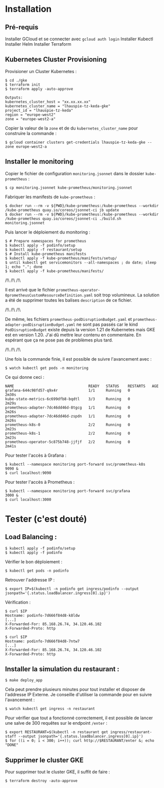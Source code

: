 # Installation

## Pré-requis

Installer GCloud et se connecter avec `gcloud auth login`
Installer Kubectl
Installer Helm
Installer Terraform

## Kubernetes Cluster Provisioning

Provisioner un Cluster Kubernetes :
```
$ cd ./gke
$ terraform init
$ terraform apply -auto-approve

Outputs:
kubernetes_cluster_host = "xx.xx.xx.xx"
kubernetes_cluster_name = "lhauspie-tz-keda-gke"
project_id = "lhauspie-tz-keda"
region = "europe-west2"
zone = "europe-west2-a"
```

Copier la valeur de la `zone` et de du `kubernetes_cluster_name` pour construire la commande :
```
$ gcloud container clusters get-credentials lhauspie-tz-keda-gke --zone europe-west2-a
```

## Installer le monitoring

Copier le fichier de configuration `monitoring.jsonnet` dans le dossier `kube-prometheus` :
```
$ cp monitoring.jsonnet kube-prometheus/monitoring.jsonnet
```

Fabriquer les manifests de `kube-prometheus` :
```
$ docker run --rm -v ${PWD}/kube-prometheus:/kube-prometheus --workdir /kube-prometheus quay.io/coreos/jsonnet-ci jb update
$ docker run --rm -v ${PWD}/kube-prometheus:/kube-prometheus --workdir /kube-prometheus quay.io/coreos/jsonnet-ci ./build.sh monitoring.jsonnet
```

Puis lancer le déploiement du monitoring :
```
$ # Prepare namespaces for prometheus
$ kubectl apply -f podinfo/setup
$ kubectl apply -f restaurant/setup
$ # Install kube-prometheus manifests
$ kubectl apply -f kube-prometheus/manifests/setup/
$ until kubectl get servicemonitors --all-namespaces ; do date; sleep 1; echo "."; done
$ kubectl apply -f kube-prometheus/manifests/
```

/!\ /!\ /!\

Il est arrivé que le fichier `prometheus-operator-0prometheusCustomResourceDefinition.yaml` soit trop volumineux. La solution a été de supprimer toutes les balises `description` de ce fichier.

/!\ /!\ /!\

De même, les fichiers `prometheus-podDisruptionBudget.yaml` et `prometheus-adapter-podDisruptionBudget.yaml` ne sont pas passés car le kind `PodDisruptionBudget` existe depuis la version 1.21 de Kubernetes mais GKE est en version 1.20. J'ai dû mettre leur contenu en commentaire. En espérant que ça ne pose pas de problèmes plus tard.

/!\ /!\ /!\


Une fois la commande finie, il est possible de suivre l'avancement avec :
```
$ watch kubectl get pods -n monitoring
```
Ce qui donne ceci :
```
NAME                                  READY   STATUS    RESTARTS   AGE
grafana-644c98fd57-q9x4r              1/1     Running   0          2m30s
kube-state-metrics-6c699dfb8-bqdtl    3/3     Running   0          2m29s
prometheus-adapter-7dc46dd46d-8tgcg   1/1     Running   0          2m26s
prometheus-adapter-7dc46dd46d-zspdn   1/1     Running   0          2m26s
prometheus-k8s-0                      2/2     Running   0          2m23s
prometheus-k8s-1                      2/2     Running   0          2m23s
prometheus-operator-5c875b748-jjfjf   2/2     Running   0          2m41s
```

Pour tester l'accès à Grafana :
```
$ kubectl --namespace monitoring port-forward svc/prometheus-k8s         9090 &
$ curl localhost:9090
```

Pour tester l'accès à Prometheus :
```
$ kubectl --namespace monitoring port-forward svc/grafana                3000 &
$ curl localhost:3000
```

# Tester (c'est douté)

## Load Balancing :

```
$ kubectl apply -f podinfo/setup
$ kubectl apply -f podinfo
```

Vérifier le bon déploiement :
```
$ kubectl get pods -n podinfo
```

Retrouver l'addresse IP :
```
$ export IP=$(kubectl -n podinfo get ingress/podinfo --output jsonpath='{.status.loadBalancer.ingress[0].ip}')
```

Vérification :
```
$ curl $IP
Hostname: podinfo-7d666f84d8-k8ldw
[...]
X-Forwarded-For: 85.168.26.74, 34.120.46.102
X-Forwarded-Proto: http

$ curl $IP
Hostname: podinfo-7d666f84d8-7ntw7
[...]
X-Forwarded-For: 85.168.26.74, 34.120.46.102
X-Forwarded-Proto: http
```


## Installer la simulation du restaurant :

```
$ make deploy_app
```

Cela peut prendre plusieurs minutes pour tout installer et disposer de l'addresse IP Externe. Je conseille d'utiliser la commande pour en suivre l'avancement :
```
$ watch kubectl get ingress -n restaurant 
```

Pour vérifier que tout a fonctionné correctement, il est possible de lancer une salve de 300 requêtes sur le endpoint `/enter` :
```
$ export RESTAURANT=$(kubectl -n restaurant get ingress/restaurant-staff --output jsonpath='{.status.loadBalancer.ingress[0].ip}')
$ for ((i = 0; i < 300; i++)); curl http://$RESTAURANT/enter &; echo "DONE"
```





## Supprimer le cluster GKE

Pour supprimer tout le cluster GKE, il suffit de faire :
```
$ terraform destroy -auto-approve
```




